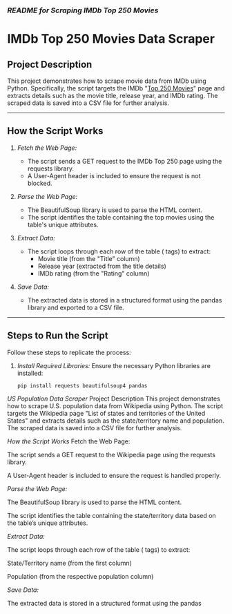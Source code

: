 ### *README for Scraping IMDb Top 250 Movies*

# IMDb Top 250 Movies Data Scraper

## Project Description
This project demonstrates how to scrape movie data from IMDb using Python. Specifically, the script targets the IMDb "[Top 250 Movies](https://www.imdb.com/chart/top/)" page and extracts details such as the movie title, release year, and IMDb rating. The scraped data is saved into a CSV file for further analysis.

---

## How the Script Works
1. *Fetch the Web Page:*
   - The script sends a GET request to the IMDb Top 250 page using the requests library.
   - A User-Agent header is included to ensure the request is not blocked.

2. *Parse the Web Page:*
   - The BeautifulSoup library is used to parse the HTML content.
   - The script identifies the table containing the top movies using the table's unique attributes.

3. *Extract Data:*
   - The script loops through each row of the table (<tr> tags) to extract:
     - Movie title (from the "Title" column)
     - Release year (extracted from the title details)
     - IMDb rating (from the "Rating" column)

4. *Save Data:*
   - The extracted data is stored in a structured format using the pandas library and exported to a CSV file.

---

## Steps to Run the Script
Follow these steps to replicate the process:

1. *Install Required Libraries:*
   Ensure the necessary Python libraries are installed:
   ```bash
   pip install requests beautifulsoup4 pandas


*US Population Data Scraper*
Project Description
This project demonstrates how to scrape U.S. population data from Wikipedia using Python. The script targets the Wikipedia page "List of states and territories of the United States" and extracts details such as the state/territory name and population. The scraped data is saved into a CSV file for further analysis.

*How the Script Works*
Fetch the Web Page:

The script sends a GET request to the Wikipedia page using the requests library.

A User-Agent header is included to ensure the request is handled properly.

*Parse the Web Page:*

The BeautifulSoup library is used to parse the HTML content.

The script identifies the table containing the state/territory data based on the table’s unique attributes.

*Extract Data:*

The script loops through each row of the table (<tr> tags) to extract:

State/Territory name (from the first column)

Population (from the respective population column)

*Save Data:*

The extracted data is stored in a structured format using the pandas
